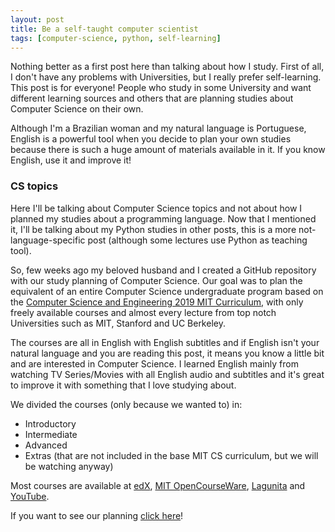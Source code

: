 ```yaml
---
layout: post
title: Be a self-taught computer scientist
tags: [computer-science, python, self-learning]
---
```


Nothing better as a first post here than talking about how I study. First of all,
I don't have any problems with Universities, but I really prefer self-learning.
This post is for everyone! People who study in some University and want different
learning sources and others that are planning studies about Computer Science
on their own.  

Although I'm a Brazilian woman and my natural language is Portuguese, English is a
powerful tool when you decide to plan your own studies because there is such a huge
amount of materials available in it. If you know English, use it and improve it!

### CS topics

Here I'll be talking about Computer Science topics and not about how I planned
my studies about a programming language. Now that I mentioned it, I'll be talking
about my Python studies in other posts, this is a more not-language-specific post
(although some lectures use Python as teaching tool).

So, few weeks ago my beloved husband and I created a GitHub repository with
our study planning of Computer Science. Our goal was to plan the equivalent of an
entire Computer Science undergraduate program based on the
[Computer Science and Engineering 2019 MIT Curriculum](https://www.eecs.mit.edu/docs/ug/freshman_roadmaps.pdf),
with only freely available courses and almost
every lecture from top notch Universities such as MIT, Stanford and UC Berkeley.  

The courses are all in English with English subtitles and if English isn't your
natural language and you are reading this post, it means you know a little bit and
are interested in Computer Science. I learned English mainly from watching TV Series/Movies
with all English audio and subtitles and it's great to improve it with something
that I love studying about.

We divided the courses (only because we wanted to) in:
- Introductory
- Intermediate
- Advanced
- Extras (that are not included in the base MIT CS curriculum, but we will
be watching anyway)


Most courses are available at [edX](https://www.edx.org/), [MIT OpenCourseWare](https://ocw.mit.edu/index.htm),
[Lagunita](https://lagunita.stanford.edu/) and [YouTube](https://www.youtube.com/).

If you want to see our planning [click here](https://github.com/douglasbc/curriculum-CS)!

